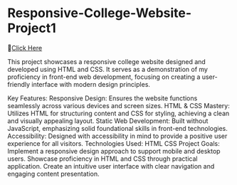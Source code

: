 # Responsive-College-Website-Project1
🚀[Click Here]()
 
This project showcases a responsive college website designed and developed using HTML and CSS. It serves as a demonstration of my proficiency in front-end web development, focusing on creating a user-friendly interface with modern design principles.

Key Features:
Responsive Design: Ensures the website functions seamlessly across various devices and screen sizes.
HTML & CSS Mastery: Utilizes HTML for structuring content and CSS for styling, achieving a clean and visually appealing layout.
Static Web Development: Built without JavaScript, emphasizing solid foundational skills in front-end technologies.
Accessibility: Designed with accessibility in mind to provide a positive user experience for all visitors.
Technologies Used:
HTML
CSS
Project Goals:
Implement a responsive design approach to support mobile and desktop users.
Showcase proficiency in HTML and CSS through practical application.
Create an intuitive user interface with clear navigation and engaging content presentation.
